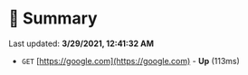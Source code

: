 # 📖 Summary
Last updated: **3/29/2021, 12:41:32 AM**

- `GET` [https://google.com](https://google.com) - **Up** (113ms)
